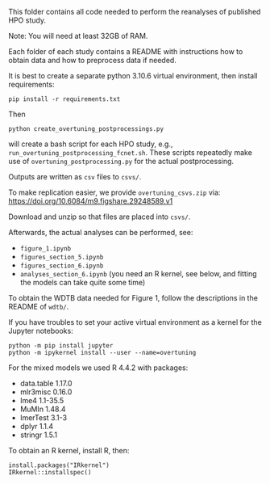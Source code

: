 This folder contains all code needed to perform the reanalyses of published HPO study.

Note:  You will need at least 32GB of RAM.

Each folder of each study contains a README with instructions how to obtain data and how to preprocess data if needed.

It is best to create a separate python 3.10.6 virtual environment, then install requirements:

```
pip install -r requirements.txt
```

Then

```
python create_overtuning_postprocessings.py
```

will create a bash script for each HPO study, e.g., `run_overtuning_postprocessing_fcnet.sh`.
These scripts repeatedly make use of `overtuning_postprocessing.py` for the actual postprocessing.

Outputs are written as `csv` files to `csvs/`.

To make replication easier, we provide `overtuning_csvs.zip` via:
https://doi.org/10.6084/m9.figshare.29248589.v1

Download and unzip so that files are placed into `csvs/`.

Afterwards, the actual analyses can be performed, see:
* `figure_1.ipynb`
* `figures_section_5.ipynb`
* `figures_section_6.ipynb`
* `analyses_section_6.ipynb` (you need an R kernel, see below, and fitting the models can take quite some time)

To obtain the WDTB data needed for Figure 1, follow the descriptions in the README of `wdtb/`.

If you have troubles to set your active virtual environment as a kernel for the Jupyter notebooks:
```
python -m pip install jupyter
python -m ipykernel install --user --name=overtuning
```

For the mixed models we used R 4.4.2 with packages:
* data.table 1.17.0
* mlr3misc 0.16.0
* lme4 1.1-35.5
* MuMIn 1.48.4
* lmerTest 3.1-3
* dplyr 1.1.4
* stringr 1.5.1

To obtain an R kernel, install R, then:

```
install.packages("IRkernel")
IRkernel::installspec()
```

